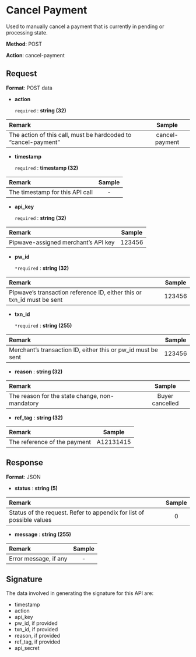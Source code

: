 # Cancel Payment

Used to manually cancel a payment that is currently in pending or processing state.

**Method**: POST

**Action**: cancel-payment

## Request <a id="request"></a>

**Format**: POST data

* **action**

  `required` :  **string \(32\)**     

| **Remark** | **Sample** |
| :--- | :---: |
| The action of this call, must be hardcoded to “cancel-payment” | cancel-payment |

* **timestamp**

  `required` :  **timestamp \(32\)**     

| **Remark** | **Sample** |
| :--- | :---: |
| The timestamp for this API call | - |

* **api\_key**

  `required` :  **string \(32\)**     

| **Remark** | **Sample** |
| :--- | :---: |
| Pipwave-assigned merchant’s API key | 123456 |

* **pw\_id**

  `*required` :  **string \(32\)**     

| **Remark** | **Sample** |
| :--- | :---: |
| Pipwave’s transaction reference ID, either this or txn\_id must be sent | 123456 |

* **txn\_id**

  `*required` :  **string \(255\)**     

| **Remark** | **Sample** |
| :--- | :---: |
| Merchant’s transaction ID, either this or pw\_id must be sent | 123456 |

* **reason** :  **string \(32\)**     

| **Remark** | **Sample** |
| :--- | :---: |
| The reason for the state change, non-mandatory | Buyer cancelled |

*  **ref\_tag** :  **string \(32\)**     

| **Remark** | **Sample** |
| :--- | :---: |
| The reference of the payment | A12131415 |

## Response <a id="response"></a>

**Format**: JSON

* **status** :  **string \(5\)**

| **Remark** | **Sample** |
| :--- | :---: |
| Status of the request. Refer to appendix for list of possible values | 0 |

* **message** :  **string \(255\)**

| **Remark** | **Sample** |
| :--- | :---: |
| Error message, if any | - |

## Signature <a id="signature"></a>

The data involved in generating the signature for this API are:

* timestamp
* action
* api\_key
* pw\_id, if provided
* txn\_id, if provided
* reason, if provided
* ref\_tag, if provided
* api\_secret

